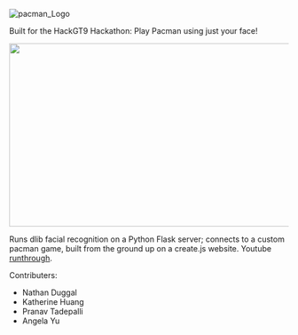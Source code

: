 ![pacman_Logo](https://user-images.githubusercontent.com/39681791/197418314-67720b04-2a2f-4240-a6ca-43e42af46fe6.png)

Built for the HackGT9 Hackathon: Play Pacman using just your face! 

<img src="https://user-images.githubusercontent.com/39681791/197419709-129e21a7-fd23-48ed-a85d-33bc9475a688.gif" width="650" height="330"/>

Runs dlib facial recognition on a Python Flask server; connects to a custom pacman game, built from the ground up on a create.js website. Youtube [runthrough](https://www.youtube.com/watch?v=367b0_ShnhA).

Contributers:
  - Nathan Duggal
  - Katherine Huang
  - Pranav Tadepalli
  - Angela Yu
